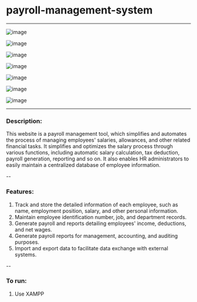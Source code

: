 # payroll-management-system

---

![image](https://github.com/ErvinC256/payroll-management-system/assets/149756489/fa0c5dc4-66b8-4f0b-8546-f99c70c6d74b)

![image](https://github.com/ErvinC256/payroll-management-system/assets/149756489/f11221d9-68e9-4513-90f8-dd1aeabba82c)

![image](https://github.com/ErvinC256/payroll-management-system/assets/149756489/d03ac37d-e08d-4e9a-8848-2a0541618632)

![image](https://github.com/ErvinC256/payroll-management-system/assets/149756489/c97a31d9-1e4e-4bab-be8e-dff7b31973a4)

![image](https://github.com/ErvinC256/payroll-management-system/assets/149756489/44a57434-849c-45fe-912e-1c78a5f855ca)

![image](https://github.com/ErvinC256/payroll-management-system/assets/149756489/3870a253-eeb1-46e8-bc5a-824455a9be96)

![image](https://github.com/ErvinC256/payroll-management-system/assets/149756489/3f166bac-1cc5-4650-b173-69af67d3f2a0)

---

### Description:
This website is a payroll management tool, which simplifies and automates the process of managing employees' salaries, allowances, and other related financial tasks. It simplifies and optimizes the salary process through various functions, including automatic salary calculation, tax deduction, payroll generation, reporting and so on. It also enables HR administrators to easily maintain a centralized database of employee information.

--

### Features:
1. Track and store the detailed information of each employee, such as name, employment position, salary, and other personal information.
2. Maintain employee identification number, job, and department records.
3. Generate payroll and reports detailing employees' income, deductions, and net wages.
4. Generate payroll reports for management, accounting, and auditing purposes.
5. Import and export data to facilitate data exchange with external systems.

--

### To run:
1. Use XAMPP
